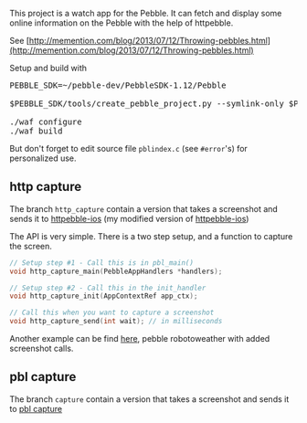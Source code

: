 This project is a watch app for the Pebble. It can fetch and display some online information on the Pebble with the help of httpebble. 

See [http://memention.com/blog/2013/07/12/Throwing-pebbles.html](http://memention.com/blog/2013/07/12/Throwing-pebbles.html)

Setup and build with

<pre>
PEBBLE_SDK=~/pebble-dev/PebbleSDK-1.12/Pebble

$PEBBLE_SDK/tools/create_pebble_project.py --symlink-only $PEBBLE_SDK/sdk/ .

./waf configure
./waf build
</pre>

But don't forget to edit source file `pblindex.c` (see `#error`'s) for personalized use.

## http capture ##

The branch `http_capture` contain a version that takes a screenshot and sends it to [httpebble-ios](https://github.com/epatel/httpebble-ios) (my modified version of [httpebble-ios](https://github.com/Katharine/httpebble-ios))

The API is very simple. There is a two step setup, and a function to capture the screen.

```c
// Setup step #1 - Call this is in pbl_main()
void http_capture_main(PebbleAppHandlers *handlers);

// Setup step #2 - Call this in the init_handler
void http_capture_init(AppContextRef app_ctx);

// Call this when you want to capture a screenshot
void http_capture_send(int wait); // in milliseconds
```

Another example can be find [here](https://github.com/epatel/pebble-robotoweather/tree/http_capture), pebble robotoweather with added screenshot calls.

## pbl capture ##

The branch `capture` contain a version that takes a screenshot and sends it to [pbl capture](https://github.com/epatel/pblcapture)
